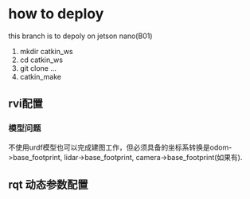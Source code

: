 # how to deploy

this branch is to depoly on jetson nano(B01)

1. mkdir catkin_ws
2. cd catkin_ws
3. git clone ...
4. catkin_make


## rvi配置
 ### 模型问题 
 不使用urdf模型也可以完成建图工作，但必须具备的坐标系转换是odom->base_footprint, lidar->base_footprint, camera->base_footprint(如果有).

 ## rqt 动态参数配置